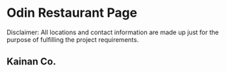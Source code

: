 # Odin Restaurant Page
Disclaimer: All locations and contact information are made up just for the purpose of fulfilling the project requirements.

## Kainan Co.
